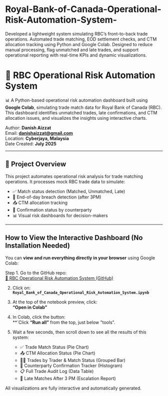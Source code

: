 # Royal-Bank-of-Canada-Operational-Risk-Automation-System-
Developed a lightweight system simulating RBC’s front-to-back trade operations. Automated trade matching, EOD settlement checks, and CTM allocation tracking using Python and Google Colab. Designed to reduce manual processing, flag unmatched and late trades, and support operational reporting with real-time KPIs and dynamic visualizations.

# 🏦 RBC Operational Risk Automation System

📊 A Python-based operational risk automation dashboard built using **Google Colab**, simulating trade match data for Royal Bank of Canada (RBC). This dashboard identifies unmatched trades, late confirmations, and CTM allocation issues, and visualizes the insights using interactive charts.

Author: **Danish Aizzat**  
Email: **danishaizzat@gmail.com**  
Location: **Cyberjaya, Malaysia**  
Date Created: **July 2025**

---

## 📌 Project Overview

This project automates operational risk analysis for trade matching operations. It processes mock RBC trade data to simulate:

- ✅ Match status detection (Matched, Unmatched, Late)
- 📅 End-of-day breach detection (after 3PM)
- 📤 CTM allocation tracking
- 🏦 Confirmation status by counterparty
- 📊 Visual risk dashboards for decision-makers

---

## How to View the Interactive Dashboard (No Installation Needed)

You can **view and run everything directly in your browser** using Google Colab:

Step 1. Go to the GitHub repo:  
   [🔗 RBC Operational Risk Automation System (GitHub)](https://github.com/danish330/Royal-Bank-of-Canada-Operational-Risk-Automation-System-)

2. Click on:  
   **`Royal_Bank_of_Canada_Operational_Risk_Automation_System.ipynb`**

3. At the top of the notebook preview, click:  
   **“Open in Colab”**

4. In Colab, click the button:  
   **`Click **“Run all”** from the top, just below "tools".

5. Wait a few seconds, then scroll down to see all the results of this system:

   - ✅ Trade Match Status (Pie Chart)
   - 📤 CTM Allocation Status (Pie Chart)
   - 🧑‍💼 Trades by Trader & Match Status (Grouped Bar)
   - 🏦 Counterparty Confirmation Tracker (Histogram)
   - 📋 Full Trade Audit Log (Data Table)
   - 📣 Late Matches After 3 PM (Escalation Report)

All visualizations are fully interactive and automatically generated.
